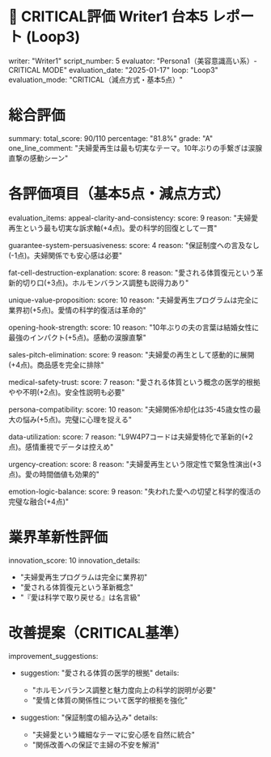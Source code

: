# 🚨 CRITICAL評価 Writer1 台本5 レポート (Loop3)
writer: "Writer1"
script_number: 5
evaluator: "Persona1（美容意識高い系）- CRITICAL MODE"
evaluation_date: "2025-01-17"
loop: "Loop3"
evaluation_mode: "CRITICAL（減点方式・基本5点）"

# 総合評価
summary:
  total_score: 90/110
  percentage: "81.8%"
  grade: "A"
  one_line_comment: "夫婦愛再生は最も切実なテーマ。10年ぶりの手繋ぎは涙腺直撃の感動シーン"

# 各評価項目（基本5点・減点方式）
evaluation_items:
  appeal-clarity-and-consistency:
    score: 9
    reason: "夫婦愛再生という最も切実な訴求軸(+4点)。愛の科学的回復として一貫"
  
  guarantee-system-persuasiveness:
    score: 4
    reason: "保証制度への言及なし(-1点)。夫婦関係でも安心感は必要"
  
  fat-cell-destruction-explanation:
    score: 8
    reason: "愛される体質復元という革新的切り口(+3点)。ホルモンバランス調整も説得力あり"
  
  unique-value-proposition:
    score: 10
    reason: "夫婦愛再生プログラムは完全に業界初(+5点)。愛情の科学的復活は革命的"
  
  opening-hook-strength:
    score: 10
    reason: "10年ぶりの夫の言葉は結婚女性に最強のインパクト(+5点)。感動の涙腺直撃"
  
  sales-pitch-elimination:
    score: 9
    reason: "夫婦愛の再生として感動的に展開(+4点)。商品感を完全に排除"
  
  medical-safety-trust:
    score: 7
    reason: "愛される体質という概念の医学的根拠やや不明(+2点)。安全性説明も必要"
  
  persona-compatibility:
    score: 10
    reason: "夫婦関係冷却化は35-45歳女性の最大の悩み(+5点)。完璧に心理を捉える"
  
  data-utilization:
    score: 7
    reason: "L9W4P7コードは夫婦愛特化で革新的(+2点)。感情重視でデータは控えめ"
  
  urgency-creation:
    score: 8
    reason: "夫婦愛再生という限定性で緊急性演出(+3点)。愛の時間価値も効果的"
  
  emotion-logic-balance:
    score: 9
    reason: "失われた愛への切望と科学的復活の完璧な融合(+4点)"

# 業界革新性評価
innovation_score: 10
innovation_details:
  - "夫婦愛再生プログラムは完全に業界初"
  - "愛される体質復元という革新概念"
  - "『愛は科学で取り戻せる』は名言級"

# 改善提案（CRITICAL基準）
improvement_suggestions:
  - suggestion: "愛される体質の医学的根拠"
    details: 
      - "ホルモンバランス調整と魅力度向上の科学的説明が必要"
      - "愛情と体質の関係性について医学的根拠を強化"
  
  - suggestion: "保証制度の組み込み"
    details:
      - "夫婦愛という繊細なテーマに安心感を自然に統合"
      - "関係改善への保証で主婦の不安を解消"